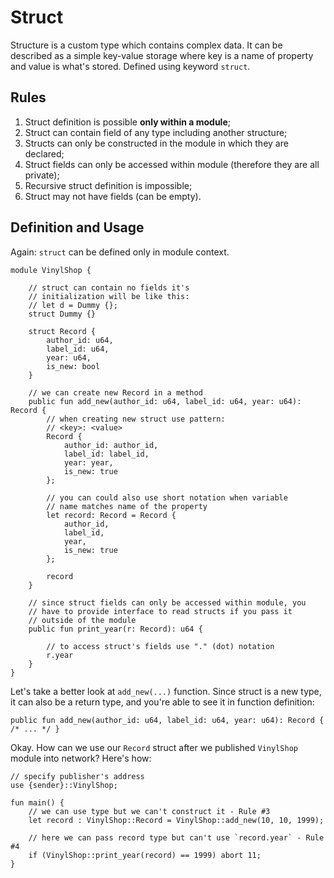 # Struct

Structure is a custom type which contains complex data. It can be described as a simple key-value storage where key is a name of property and value is what's stored. Defined using keyword `struct`.

## Rules

1. Struct definition is possible **only within a module**;
2. Struct can contain field of any type including another structure;
3. Structs can only be constructed in the module in which they are declared;
4. Struct fields can only be accessed within module (therefore they are all private);
5. Recursive struct definition is impossible;
6. Struct may not have fields (can be empty).

## Definition and Usage

Again: `struct` can be defined only in module context.

```Move
module VinylShop {

    // struct can contain no fields it's
    // initialization will be like this:
    // let d = Dummy {};
    struct Dummy {}

    struct Record {
        author_id: u64,
        label_id: u64,
        year: u64,
        is_new: bool
    }

    // we can create new Record in a method
    public fun add_new(author_id: u64, label_id: u64, year: u64): Record {
        // when creating new struct use pattern:
        // <key>: <value>
        Record {
            author_id: author_id,
            label_id: label_id,
            year: year,
            is_new: true
        };

        // you can could also use short notation when variable
        // name matches name of the property
        let record: Record = Record {
            author_id,
            label_id,
            year,
            is_new: true
        };

        record
    }

    // since struct fields can only be accessed within module, you
    // have to provide interface to read structs if you pass it
    // outside of the module
    public fun print_year(r: Record): u64 {

        // to access struct's fields use "." (dot) notation
        r.year
    }
}
```

Let's take a better look at `add_new(...)` function. Since struct is a new type, it can also be a return type, and you're able to see it in function definition:

```Move
public fun add_new(author_id: u64, label_id: u64, year: u64): Record { /* ... */ }
```

Okay. How can we use our `Record` struct after we published `VinylShop` module into network? Here's how:

```Move
// specify publisher's address
use {sender}::VinylShop;

fun main() {
    // we can use type but we can't construct it - Rule #3
    let record : VinylShop::Record = VinylShop::add_new(10, 10, 1999);

    // here we can pass record type but can't use `record.year` - Rule #4
    if (VinylShop::print_year(record) == 1999) abort 11;
}
```
